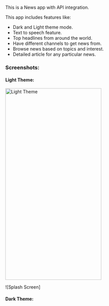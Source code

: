This is a News app with API integration.

This app includes features like:
- Dark and Light theme mode.
- Text to speech feature.
- Top headlines from around the world.
- Have different channels to get news from.
- Browse news based on topics and interest.
- Detailed article for any particular news.

### Screenshots:

#### Light Theme:
<a href="(https://github.com/user-attachments/assets/2ff68fb7-2346-44b3-9f60-d039e10f03d2)">
  <img src="(https://github.com/user-attachments/assets/2ff68fb7-2346-44b3-9f60-d039e10f03d2)" alt="Light Theme" width="300" height="600">
</a>

![Splash Screen]

#### Dark Theme:

